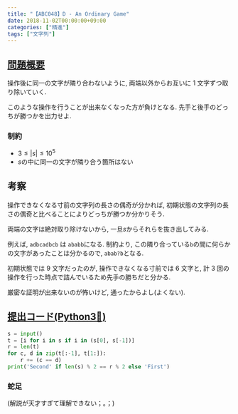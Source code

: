 ```yaml
---
title: "【ABC048】D - An Ordinary Game"
date: 2018-11-02T00:00:00+09:00
categories: ["精進"]
tags: ["文字列"]
---
```


## [問題概要](https://atcoder.jp/contests/abc048/tasks/arc064_b)

操作後に同一の文字が隣り合わないように, 両端以外からお互いに 1 文字ずつ取り除いていく.

このような操作を行うことが出来なくなった方が負けとなる. 先手と後手のどっちが勝つかを出力せよ.

### 制約

- $3\leq |s|\leq 10^{5}$
- $s$の中に同一の文字が隣り合う箇所はない

## 考察

操作できなくなる寸前の文字列の長さの偶奇が分かれば, 初期状態の文字列の長さの偶奇と比べることによりどっちが勝つか分かりそう.

両端の文字は絶対取り除けないから, 一旦$s$からそれらを抜き出してみる.

例えば, `adbcadbcb` は `ababb`になる. 制約より, この隣り合っている`b`の間に何らかの文字があったことは分かるので, `abab?b`となる.

初期状態では 9 文字だったのが, 操作できなくなる寸前では 6 文字と, 計 3 回の操作を行った時点で詰んでいるため先手の勝ちだと分かる.

厳密な証明が出来ないのが怖いけど, 通ったからよし(よくない).

## [提出コード(Python3:snake:)](https://atcoder.jp/contests/abc048/submissions/3517034)

```python
s = input()
t = [i for i in s if i in (s[0], s[-1])]
r = len(t)
for c, d in zip(t[:-1], t[1:]):
    r += (c == d)
print('Second' if len(s) % 2 == r % 2 else 'First')
```

### 蛇足

(解説が天才すぎて理解できない；。；)
